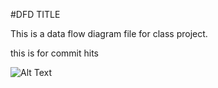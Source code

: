 #DFD TITLE


This is a data flow diagram file for class project.


this is for commit hits

![Alt Text](https://cloud.githubusercontent.com/assets/8000971/19050505/7c8aaa04-8974-11e6-9ac5-4e4955197f08.png)
